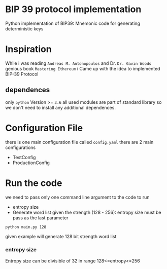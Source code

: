 # BIP 39 protocol implementation

Python implementation of BIP39: Mnemonic code for generating deterministic keys

# Inspiration
While i was reading `Andreas M. Antonopoulos` and Dr. `Dr. Gavin Woods` genious book `Mastering Ethereum` i Came up with the idea to implemented BIP-39 Protocol

## dependences

only `python` Version >= `3.6`
all used modules are part of standard library so we don't need to install any additional dependences.

# Configuration File
there is one main configuration file called `config.yaml`
there are 2 main configurations
 - TestConfig
 - ProductionConfig

# Run the code
we need to pass only one command line argument to the code to run 
- entropy size
- Generate word list given the strength (128 - 256):
entropy size must be pass as the last parameter
```sh
python main.py 128
```

given example will generate 128 bit strength word list
### entropy size
Entropy size can be divisible of 32 in range 128<=entropy<=256